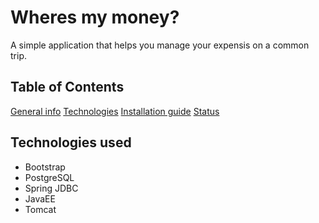 # Wheres my money?

A simple application that helps you manage your expensis on a common trip.


## Table of Contents

[General info](https://github.com/andypl)
[Technologies](https://github.com/andypl)
[Installation guide](https://github.com/andypl)
[Status](https://github.com/andypl)


## Technologies used

 - Bootstrap
 - PostgreSQL
 - Spring JDBC
 - JavaEE
 - Tomcat